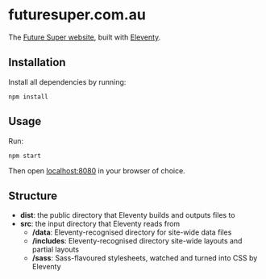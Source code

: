 # futuresuper.com.au

The [Future Super website](https://www.futuresuper.com.au/), built with [Eleventy](https://www.11ty.dev).

## Installation

Install all dependencies by running:

```shell
npm install
```

## Usage

Run:

```shell
npm start
```

Then open [localhost:8080](http://localhost:8080) in your browser of choice.

## Structure

- **dist**: the public directory that Eleventy builds and outputs files to
- **src**: the input directory that Eleventy reads from
  - **/data**: Eleventy-recognised directory for site-wide data files
  - **/includes**: Eleventy-recognised directory site-wide layouts and partial layouts
  - **/sass**: Sass-flavoured stylesheets, watched and turned into CSS by Eleventy

